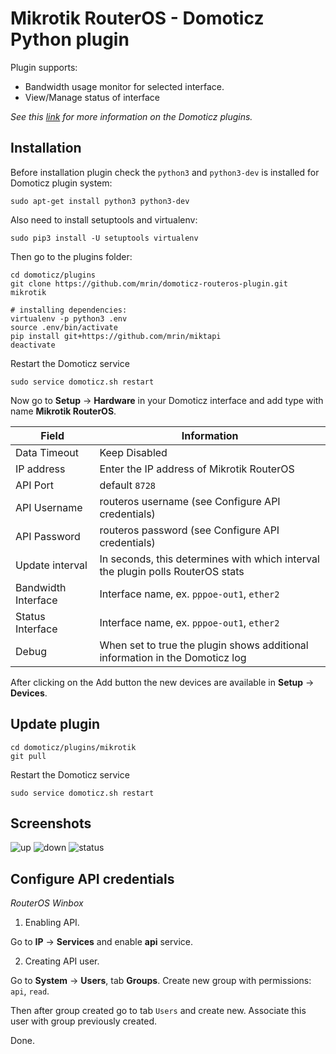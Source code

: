 # Mikrotik RouterOS - Domoticz Python plugin

Plugin supports:
* Bandwidth usage monitor for selected interface.
* View/Manage status of interface

*See this [link](https://www.domoticz.com/wiki/Using_Python_plugins) for more information on the Domoticz plugins.*

## Installation

Before installation plugin check the `python3` and `python3-dev` is installed for Domoticz plugin system:

```sudo apt-get install python3 python3-dev```

Also need to install setuptools and virtualenv:

```sudo pip3 install -U setuptools virtualenv```

Then go to the plugins folder:
```
cd domoticz/plugins
git clone https://github.com/mrin/domoticz-routeros-plugin.git mikrotik

# installing dependencies:
virtualenv -p python3 .env
source .env/bin/activate
pip install git+https://github.com/mrin/miktapi
deactivate
```

Restart the Domoticz service
```
sudo service domoticz.sh restart
```

Now go to **Setup** -> **Hardware** in your Domoticz interface and add type with name **Mikrotik RouterOS**.

| Field | Information|
| ----- | ---------- |
| Data Timeout | Keep Disabled |
| IP address | Enter the IP address of Mikrotik RouterOS |
| API Port | default ```8728``` |
| API Username | routeros username (see Configure API credentials) |
| API Password | routeros password (see Configure API credentials) |
| Update interval | In seconds, this determines with which interval the plugin polls RouterOS stats |
| Bandwidth Interface | Interface name, ex. ```pppoe-out1```, ```ether2``` |
| Status Interface | Interface name, ex. ```pppoe-out1```, ```ether2``` |
| Debug | When set to true the plugin shows additional information in the Domoticz log |

After clicking on the Add button the new devices are available in **Setup** -> **Devices**.

## Update plugin

```
cd domoticz/plugins/mikrotik
git pull
```

Restart the Domoticz service
```
sudo service domoticz.sh restart
```

## Screenshots

![up](https://user-images.githubusercontent.com/93999/29917940-36cd4d54-8e4c-11e7-835f-9638d0171809.png)
![down](https://user-images.githubusercontent.com/93999/29917941-36d48240-8e4c-11e7-9a45-6d241c687753.png)
![status](https://user-images.githubusercontent.com/93999/33553637-9a16eed4-d90a-11e7-93f1-58e5411dc191.png)

## Configure API credentials

*RouterOS Winbox*

1. Enabling API.

Go to **IP** -> **Services** and enable **api** service.

2. Creating API user. 

Go to **System** -> **Users**, tab **Groups**. Create new group with permissions: ```api```, ```read```.

Then after group created go to tab ```Users``` and create new. Associate this user with group previously created.

Done.
